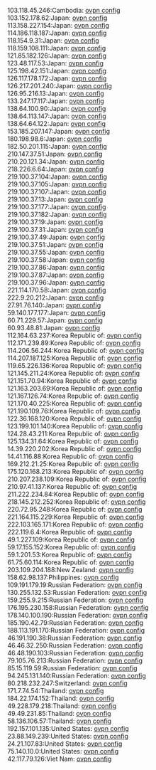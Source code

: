 103.118.45.246:Cambodia: [ovpn config](vpn/103_118_45_246.ovpn)  
103.152.178.62:Japan: [ovpn config](vpn/103_152_178_62.ovpn)  
113.158.227.154:Japan: [ovpn config](vpn/113_158_227_154.ovpn)  
114.186.118.187:Japan: [ovpn config](vpn/114_186_118_187.ovpn)  
118.154.9.31:Japan: [ovpn config](vpn/118_154_9_31.ovpn)  
118.159.108.111:Japan: [ovpn config](vpn/118_159_108_111.ovpn)  
121.85.182.126:Japan: [ovpn config](vpn/121_85_182_126.ovpn)  
123.48.117.53:Japan: [ovpn config](vpn/123_48_117_53.ovpn)  
125.198.42.151:Japan: [ovpn config](vpn/125_198_42_151.ovpn)  
126.117.178.172:Japan: [ovpn config](vpn/126_117_178_172.ovpn)  
126.217.201.240:Japan: [ovpn config](vpn/126_217_201_240.ovpn)  
126.95.216.13:Japan: [ovpn config](vpn/126_95_216_13.ovpn)  
133.247.17.117:Japan: [ovpn config](vpn/133_247_17_117.ovpn)  
138.64.100.90:Japan: [ovpn config](vpn/138_64_100_90.ovpn)  
138.64.113.147:Japan: [ovpn config](vpn/138_64_113_147.ovpn)  
138.64.64.122:Japan: [ovpn config](vpn/138_64_64_122.ovpn)  
153.185.207.147:Japan: [ovpn config](vpn/153_185_207_147.ovpn)  
180.198.98.6:Japan: [ovpn config](vpn/180_198_98_6.ovpn)  
182.50.201.115:Japan: [ovpn config](vpn/182_50_201_115.ovpn)  
210.147.37.51:Japan: [ovpn config](vpn/210_147_37_51.ovpn)  
210.20.121.34:Japan: [ovpn config](vpn/210_20_121_34.ovpn)  
218.226.6.64:Japan: [ovpn config](vpn/218_226_6_64.ovpn)  
219.100.37.104:Japan: [ovpn config](vpn/219_100_37_104.ovpn)  
219.100.37.105:Japan: [ovpn config](vpn/219_100_37_105.ovpn)  
219.100.37.107:Japan: [ovpn config](vpn/219_100_37_107.ovpn)  
219.100.37.13:Japan: [ovpn config](vpn/219_100_37_13.ovpn)  
219.100.37.177:Japan: [ovpn config](vpn/219_100_37_177.ovpn)  
219.100.37.182:Japan: [ovpn config](vpn/219_100_37_182.ovpn)  
219.100.37.19:Japan: [ovpn config](vpn/219_100_37_19.ovpn)  
219.100.37.31:Japan: [ovpn config](vpn/219_100_37_31.ovpn)  
219.100.37.49:Japan: [ovpn config](vpn/219_100_37_49.ovpn)  
219.100.37.51:Japan: [ovpn config](vpn/219_100_37_51.ovpn)  
219.100.37.55:Japan: [ovpn config](vpn/219_100_37_55.ovpn)  
219.100.37.58:Japan: [ovpn config](vpn/219_100_37_58.ovpn)  
219.100.37.86:Japan: [ovpn config](vpn/219_100_37_86.ovpn)  
219.100.37.87:Japan: [ovpn config](vpn/219_100_37_87.ovpn)  
219.100.37.96:Japan: [ovpn config](vpn/219_100_37_96.ovpn)  
221.114.170.58:Japan: [ovpn config](vpn/221_114_170_58.ovpn)  
222.9.20.212:Japan: [ovpn config](vpn/222_9_20_212.ovpn)  
27.91.76.140:Japan: [ovpn config](vpn/27_91_76_140.ovpn)  
59.140.177.177:Japan: [ovpn config](vpn/59_140_177_177.ovpn)  
60.71.229.57:Japan: [ovpn config](vpn/60_71_229_57.ovpn)  
60.93.48.81:Japan: [ovpn config](vpn/60_93_48_81.ovpn)  
112.164.63.237:Korea Republic of: [ovpn config](vpn/112_164_63_237.ovpn)  
112.171.239.89:Korea Republic of: [ovpn config](vpn/112_171_239_89.ovpn)  
114.206.56.244:Korea Republic of: [ovpn config](vpn/114_206_56_244.ovpn)  
114.207.187.125:Korea Republic of: [ovpn config](vpn/114_207_187_125.ovpn)  
119.65.226.136:Korea Republic of: [ovpn config](vpn/119_65_226_136.ovpn)  
121.145.211.24:Korea Republic of: [ovpn config](vpn/121_145_211_24.ovpn)  
121.151.70.94:Korea Republic of: [ovpn config](vpn/121_151_70_94.ovpn)  
121.163.203.69:Korea Republic of: [ovpn config](vpn/121_163_203_69.ovpn)  
121.167.126.74:Korea Republic of: [ovpn config](vpn/121_167_126_74.ovpn)  
121.170.40.225:Korea Republic of: [ovpn config](vpn/121_170_40_225.ovpn)  
121.190.109.76:Korea Republic of: [ovpn config](vpn/121_190_109_76.ovpn)  
122.36.168.120:Korea Republic of: [ovpn config](vpn/122_36_168_120.ovpn)  
123.199.101.140:Korea Republic of: [ovpn config](vpn/123_199_101_140.ovpn)  
124.28.43.211:Korea Republic of: [ovpn config](vpn/124_28_43_211.ovpn)  
125.134.31.64:Korea Republic of: [ovpn config](vpn/125_134_31_64.ovpn)  
14.39.220.202:Korea Republic of: [ovpn config](vpn/14_39_220_202.ovpn)  
14.41.116.88:Korea Republic of: [ovpn config](vpn/14_41_116_88.ovpn)  
169.212.21.25:Korea Republic of: [ovpn config](vpn/169_212_21_25.ovpn)  
175.120.168.213:Korea Republic of: [ovpn config](vpn/175_120_168_213.ovpn)  
210.207.238.109:Korea Republic of: [ovpn config](vpn/210_207_238_109.ovpn)  
210.97.41.137:Korea Republic of: [ovpn config](vpn/210_97_41_137.ovpn)  
211.222.234.84:Korea Republic of: [ovpn config](vpn/211_222_234_84.ovpn)  
218.145.212.252:Korea Republic of: [ovpn config](vpn/218_145_212_252.ovpn)  
220.72.95.248:Korea Republic of: [ovpn config](vpn/220_72_95_248.ovpn)  
221.164.115.229:Korea Republic of: [ovpn config](vpn/221_164_115_229.ovpn)  
222.103.165.171:Korea Republic of: [ovpn config](vpn/222_103_165_171.ovpn)  
222.119.6.4:Korea Republic of: [ovpn config](vpn/222_119_6_4.ovpn)  
49.1.227.109:Korea Republic of: [ovpn config](vpn/49_1_227_109.ovpn)  
59.17.155.152:Korea Republic of: [ovpn config](vpn/59_17_155_152.ovpn)  
59.1.201.53:Korea Republic of: [ovpn config](vpn/59_1_201_53.ovpn)  
61.75.60.114:Korea Republic of: [ovpn config](vpn/61_75_60_114.ovpn)  
203.109.204.188:New Zealand: [ovpn config](vpn/203_109_204_188.ovpn)  
158.62.98.137:Philippines: [ovpn config](vpn/158_62_98_137.ovpn)  
109.191.179.19:Russian Federation: [ovpn config](vpn/109_191_179_19.ovpn)  
130.255.132.53:Russian Federation: [ovpn config](vpn/130_255_132_53.ovpn)  
159.255.9.215:Russian Federation: [ovpn config](vpn/159_255_9_215.ovpn)  
176.195.230.158:Russian Federation: [ovpn config](vpn/176_195_230_158.ovpn)  
178.140.100.190:Russian Federation: [ovpn config](vpn/178_140_100_190.ovpn)  
185.190.42.79:Russian Federation: [ovpn config](vpn/185_190_42_79.ovpn)  
188.113.191.170:Russian Federation: [ovpn config](vpn/188_113_191_170.ovpn)  
46.191.190.38:Russian Federation: [ovpn config](vpn/46_191_190_38.ovpn)  
46.46.32.250:Russian Federation: [ovpn config](vpn/46_46_32_250.ovpn)  
46.48.190.103:Russian Federation: [ovpn config](vpn/46_48_190_103.ovpn)  
79.105.76.213:Russian Federation: [ovpn config](vpn/79_105_76_213.ovpn)  
85.15.119.59:Russian Federation: [ovpn config](vpn/85_15_119_59.ovpn)  
94.245.131.140:Russian Federation: [ovpn config](vpn/94_245_131_140.ovpn)  
80.218.232.247:Switzerland: [ovpn config](vpn/80_218_232_247.ovpn)  
171.7.74.54:Thailand: [ovpn config](vpn/171_7_74_54.ovpn)  
184.22.174.152:Thailand: [ovpn config](vpn/184_22_174_152.ovpn)  
49.228.179.218:Thailand: [ovpn config](vpn/49_228_179_218.ovpn)  
49.49.231.85:Thailand: [ovpn config](vpn/49_49_231_85.ovpn)  
58.136.106.57:Thailand: [ovpn config](vpn/58_136_106_57.ovpn)  
192.157.101.135:United States: [ovpn config](vpn/192_157_101_135.ovpn)  
23.88.149.239:United States: [ovpn config](vpn/23_88_149_239.ovpn)  
24.21.107.83:United States: [ovpn config](vpn/24_21_107_83.ovpn)  
75.140.10.0:United States: [ovpn config](vpn/75_140_10_0.ovpn)  
42.117.79.126:Viet Nam: [ovpn config](vpn/42_117_79_126.ovpn)  
